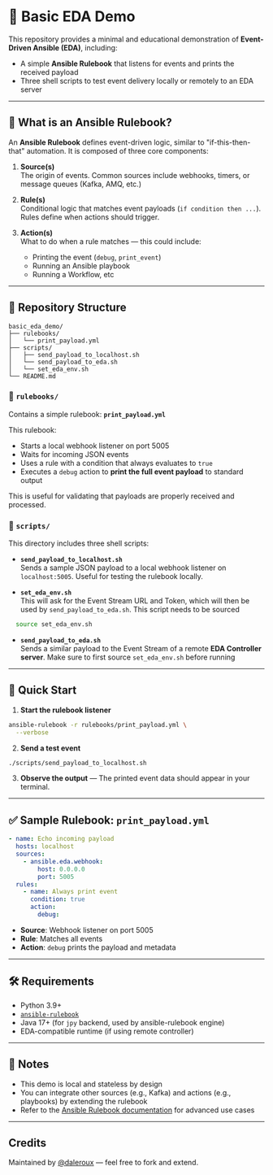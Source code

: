 # 🔁 Basic EDA Demo

This repository provides a minimal and educational demonstration of **Event-Driven Ansible (EDA)**, including:

- A simple **Ansible Rulebook** that listens for events and prints the received payload
- Three shell scripts to test event delivery locally or remotely to an EDA server

---

## 📘 What is an Ansible Rulebook?

An **Ansible Rulebook** defines event-driven logic, similar to "if-this-then-that" automation. It is composed of three core components:

1. **Source(s)**  
   The origin of events. Common sources include webhooks, timers, or message queues (Kafka, AMQ, etc.)

2. **Rule(s)**  
   Conditional logic that matches event payloads (`if condition then ...`). Rules define when actions should trigger.

3. **Action(s)**  
   What to do when a rule matches — this could include:
   - Printing the event (`debug`, `print_event`)
   - Running an Ansible playbook
   - Running a Workflow, etc


---

## 📁 Repository Structure

```
basic_eda_demo/
├── rulebooks/
│   └── print_payload.yml
├── scripts/
│   ├── send_payload_to_localhost.sh
│   └── send_payload_to_eda.sh
│   └── set_eda_env.sh
└── README.md
```

### 📂 `rulebooks/`

Contains a simple rulebook: **`print_payload.yml`**

This rulebook:
- Starts a local webhook listener on port 5005
- Waits for incoming JSON events
- Uses a rule with a condition that always evaluates to `true`
- Executes a `debug` action to **print the full event payload** to standard output

This is useful for validating that payloads are properly received and processed.

### 📂 `scripts/`

This directory includes three shell scripts:

- **`send_payload_to_localhost.sh`**  
  Sends a sample JSON payload to a local webhook listener on `localhost:5005`. Useful for testing the rulebook locally.

- **`set_eda_env.sh`**  
  This will ask for the Event Stream URL and Token, which will then be used by `send_payload_to_eda.sh`. This script needs to be sourced

```bash
  source set_eda_env.sh
```   

- **`send_payload_to_eda.sh`**  
  Sends a similar payload to the Event Stream of a remote **EDA Controller server**. Make sure to first source `set_eda_env.sh` before running
---

## 🚀 Quick Start

1. **Start the rulebook listener**

```bash
ansible-rulebook -r rulebooks/print_payload.yml \
  --verbose
```

2. **Send a test event**

```bash
./scripts/send_payload_to_localhost.sh
```

3. **Observe the output** — The printed event data should appear in your terminal.

---

## ✅ Sample Rulebook: `print_payload.yml`

```yaml
- name: Echo incoming payload
  hosts: localhost
  sources:
    - ansible.eda.webhook:
        host: 0.0.0.0
        port: 5005
  rules:
    - name: Always print event
      condition: true
      action:
        debug:
```

- **Source**: Webhook listener on port 5005  
- **Rule**: Matches all events  
- **Action**: `debug` prints the payload and metadata

---

## 🛠 Requirements

- Python 3.9+
- [`ansible-rulebook`](https://ansible.readthedocs.io/projects/rulebook/)
- Java 17+ (for `jpy` backend, used by ansible-rulebook engine)
- EDA-compatible runtime (if using remote controller)

---

## 📌 Notes

- This demo is local and stateless by design
- You can integrate other sources (e.g., Kafka) and actions (e.g., playbooks) by extending the rulebook
- Refer to the [Ansible Rulebook documentation](https://ansible.readthedocs.io/projects/rulebook/en/v1.1.7/) for advanced use cases

---

## Credits

Maintained by [@daleroux](https://github.com/daleroux) — feel free to fork and extend.
